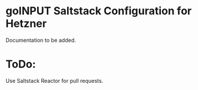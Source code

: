 # goINPUT Saltstack Configuration for Hetzner
Documentation to be added.

# ToDo:
Use Saltstack Reactor for pull requests.

